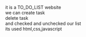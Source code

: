 it is a TO_DO_LIST website
<br>
we can create task<br>
delete task<br>
and checked and unchecked our list
<br>
its used html,css,javascript
